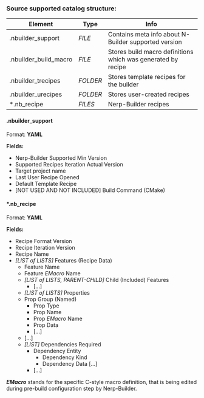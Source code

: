 ### Source supported catalog structure:
| Element | Type | Info |
| --- | --- | --- |
| .nbuilder_support | *FILE* | Contains meta info about N-Builder supported version |
| .nbuilder_build_macro | *FILE* | Stores build macro definitions which was generated by recipe |
| .nbuilder_trecipes | *FOLDER* | Stores template recipes for the builder |
| .nbuilder_urecipes | *FOLDER* | Stores user-created recipes |
| *.nb_recipe | *FILES* | Nerp-Builder recipes |

#### .nbuilder_support

Format: __YAML__

**Fields:**
* Nerp-Builder Supported Min Version
* Supported Recipes Iteration Actual Version
* Target project name 
* Last User Recipe Opened
* Default Template Recipe
* [NOT USED AND NOT INCLUDED] Build Command (CMake) 


#### *.nb_recipe

Format: __YAML__

**Fields:**
* Recipe Format Version
* Recipe Iteration Version
* Recipe Name
* *[LIST of LISTS]* Features (Recipe Data)
  * Feature Name
  * Feature *EMacro* Name
  * *[LIST of LISTS, PARENT-CHILD]* Child (Included) Features
    * [...]
  *  *[LIST of LISTS]* Properties 
    * Prop Group (Named)
      * Prop Type
      * Prop Name
      * Prop *EMacro* Name
      * Prop Data
      * [...]
    * [...]
  * *[LIST]* Dependencies Required
    * Dependency Entity
      * Dependency Kind
      * Dependency Data [...]
    * [...]

***EMacro*** stands for the specific C-style macro definition, that is being edited during pre-build configuration step by Nerp-Builder.